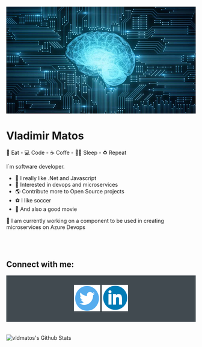![alt README header](https://raw.githubusercontent.com/vldmatos/vldmatos/master/assets/header.jpg)
# **Vladimir Matos**  

🍖 Eat - 💻 Code - ☕ Coffe - 💪🏽 Sleep - ♻️ Repeat

I´m software developer.

- 💚 I really like .Net and Javascript  
- 📘 Interested in devops and microservices  
- 🌎 Contribute more to Open Source projects  
- ⚽ I like soccer
- 🎥 And also a good movie

🔭 I am currently working on a component to be used in creating microservices on Azure Devops

<br />
<br />

## Connect with me:

<div align="center" style="background:#414a50; padding: 25px 0;">
    <a href="https://twitter.com/vldmatos">
        <img src="https://raw.githubusercontent.com/vldmatos/vldmatos/master/assets/twitter.svg" alt="Follow me on twitter">
    </a>
     <a href="https://www.linkedin.com/in/vldmatos/">
        <img src="https://raw.githubusercontent.com/vldmatos/vldmatos/master/assets/linkedin.svg" alt="Connect on Linkedin">
    </a>
</div>

<br />
<br />

<img align="left" alt="vldmatos's Github Stats" src="https://github-readme-stats.vercel.app/api?username=vldmatos&show_icons=true&hide_border=true&theme=dark" />